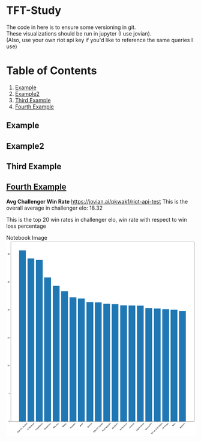 # TFT-Study

The code in here is to ensure some versioning in git. <br />
These visualizations should be run in jupyter (I use jovian). <br />
(Also, use your own riot api key if you'd like to reference the same queries I use) <br />

# Table of Contents
1. [Example](#example)
2. [Example2](#example2)
3. [Third Example](#third-example)
4. [Fourth Example](#fourth-examplehttpwwwfourthexamplecom)


## Example
## Example2
## Third Example
## [Fourth Example](http://www.fourthexample.com) 


**Avg Challenger Win Rate**
https://jovian.ai/pkwak1/riot-api-test
This is the overall average in challenger elo: 18.32

This is the top 20 win rates in challenger elo, win rate with respect to win loss percentage

Notebook Image
![alt text](https://github.com/pkwak1/TFT-Study/blob/main/img/challenger_win_rate.png?raw=true)
